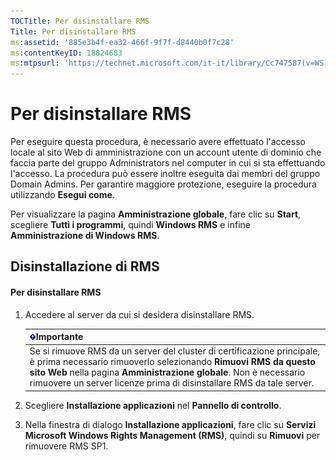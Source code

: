 ```yaml
---
TOCTitle: Per disinstallare RMS
Title: Per disinstallare RMS
ms:assetid: '885e3b4f-ea32-466f-9f7f-d8440b0f7c28'
ms:contentKeyID: 18824683
ms:mtpsurl: 'https://technet.microsoft.com/it-it/library/Cc747587(v=WS.10)'
---
```


Per disinstallare RMS
=====================

Per eseguire questa procedura, è necessario avere effettuato l'accesso locale al sito Web di amministrazione con un account utente di dominio che faccia parte del gruppo Administrators nel computer in cui si sta effettuando l'accesso. La procedura può essere inoltre eseguita dai membri del gruppo Domain Admins. Per garantire maggiore protezione, eseguire la procedura utilizzando **Esegui come**.

Per visualizzare la pagina **Amministrazione globale**, fare clic su **Start**, scegliere **Tutti i programmi**, quindi **Windows RMS** e infine **Amministrazione di Windows RMS**.

Disinstallazione di RMS
-----------------------

#### Per disinstallare RMS

1.  Accedere al server da cui si desidera disinstallare RMS.

    | ![](images/Cc747587.Important(WS.10).gif)Importante                                                                                                                                                                                                         |
    |------------------------------------------------------------------------------------------------------------------------------------------------------------------------------------------------------------------------------------------------------------------------------------------|
    | Se si rimuove RMS da un server del cluster di certificazione principale, è prima necessario rimuoverlo selezionando **Rimuovi RMS da questo sito Web** nella pagina **Amministrazione globale**. Non è necessario rimuovere un server licenze prima di disinstallare RMS da tale server. |

2.  Scegliere **Installazione applicazioni** nel **Pannello di controllo**.

3.  Nella finestra di dialogo **Installazione applicazioni**, fare clic su **Servizi Microsoft Windows Rights Management (RMS)**, quindi su **Rimuovi** per rimuovere RMS SP1.
